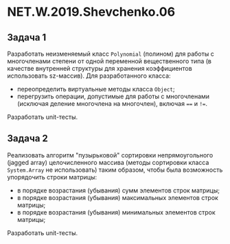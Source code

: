 # NET.W.2019.Shevchenko.06

## Задача 1

Разработать неизменяемый класс `Polynomial` (полином) для работы с многочленами степени от одной переменной вещественного типа (в качестве внутренней структуры для хранения коэффициентов использовать sz-массив). Для разработанного класса:

* переопределить виртуальные методы класса `Object`;
* перегрузить операции, допустимые для работы с многочленами (исключая деление многочлена на многочлен), включая `==` и `!=`.

Разработать unit-тесты.

## Задача 2

Реализовать алгоритм "пузырьковой" сортировки непрямоугольного (jagged array) целочисленного массива (методы сортировки класса `System.Array` не использовать) таким образом, чтобы была возможность упорядочить строки матрицы:

* в порядке возрастания (убывания) сумм элементов строк матрицы;
* в порядке возрастания (убывания) максимальных элементов строк матрицы;
* в порядке возрастания (убывания) минимальных элементов строк матрицы;

Разработать unit-тесты.